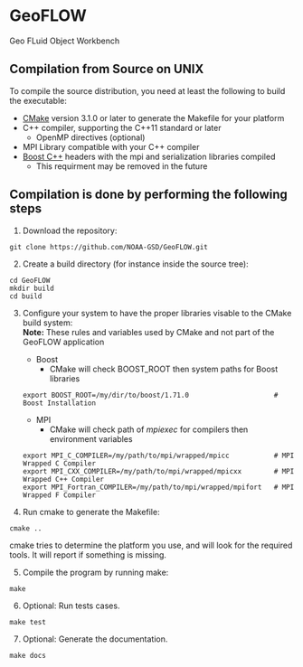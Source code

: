 # GeoFLOW
Geo FLuid Object Workbench

## Compilation from Source on UNIX
To compile the source distribution, you need at least the following to build the executable:
* [CMake](https://cmake.org/) version 3.1.0 or later to generate the Makefile for your platform 
* C++ compiler, supporting the C++11 standard or later
    * OpenMP directives (optional)
* MPI Library compatible with your C++ compiler    
* [Boost C++](https://www.boost.org/) headers with the mpi and serialization libraries compiled
    * This requirment may be removed in the future


## Compilation is done by performing the following steps

1. Download the repository:
```console
git clone https://github.com/NOAA-GSD/GeoFLOW.git
```

2. Create a build directory (for instance inside the source tree): 
```console
cd GeoFLOW
mkdir build
cd build
```

3. Configure your system to have the proper libraries visable to the CMake build system:  
**Note:** These rules and variables used by CMake and not part of the GeoFLOW application
    - Boost 
        - CMake will check BOOST_ROOT then system paths for Boost libraries
    ```console
	export BOOST_ROOT=/my/dir/to/boost/1.71.0                     # Boost Installation
	```
	- MPI 
	    - CMake will check path of *mpiexec* for compilers then environment variables
	```console 
    export MPI_C_COMPILER=/my/path/to/mpi/wrapped/mpicc           # MPI Wrapped C Compiler
    export MPI_CXX_COMPILER=/my/path/to/mpi/wrapped/mpicxx        # MPI Wrapped C++ Compiler
    export MPI_Fortran_COMPILER=/my/path/to/mpi/wrapped/mpifort   # MPI Wrapped F Compiler
    ```

4. Run cmake to generate the Makefile:
```console
cmake ..
```
cmake tries to determine the platform you use, and will look for the required tools. It will report if something is missing.

5. Compile the program by running make:
```console
make
```

6. Optional: Run tests cases.
```console
make test
```

7. Optional: Generate the documentation. 
```console
make docs
```







